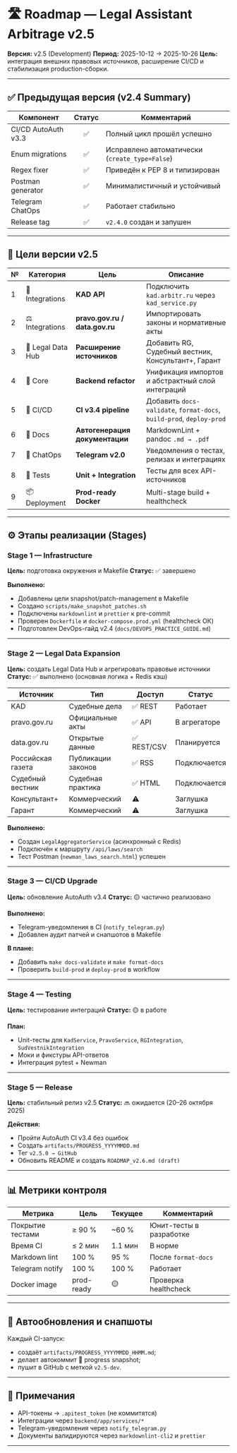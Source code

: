 # 🛣️ Roadmap — Legal Assistant Arbitrage v2.5

**Версия:** v2.5 (Development)
**Период:** 2025-10-12 → 2025-10-26
**Цель:** интеграция внешних правовых источников, расширение CI/CD и стабилизация production-сборки.

---

## ✅ Предыдущая версия (v2.4 Summary)

| Компонент           | Статус | Комментарий                                    |
| ------------------- | :----: | ---------------------------------------------- |
| CI/CD AutoAuth v3.3 |   ✅   | Полный цикл прошёл успешно                     |
| Enum migrations     |   ✅   | Исправлено автоматически (`create_type=False`) |
| Regex fixer         |   ✅   | Приведён к PEP 8 и типизирован                 |
| Postman generator   |   ✅   | Минималистичный и устойчивый                   |
| Telegram ChatOps    |   ✅   | Работает стабильно                             |
| Release tag         |   ✅   | `v2.4.0` создан и запушен                      |

---

## 🎯 Цели версии v2.5

| №   | Категория         | Цель                           | Описание                                                             |
| --- | ----------------- | ------------------------------ | -------------------------------------------------------------------- |
| 1   | 🔌 Integrations   | **KAD API**                    | Подключить `kad.arbitr.ru` через `kad_service.py`                    |
| 2   | ⚖️ Integrations   | **pravo.gov.ru / data.gov.ru** | Импортировать законы и нормативные акты                              |
| 3   | 📰 Legal Data Hub | **Расширение источников**      | Добавить RG, Судебный вестник, Консультант+, Гарант                  |
| 4   | 🧠 Core           | **Backend refactor**           | Унификация импортов и абстрактный слой интеграций                    |
| 5   | 🧩 CI/CD          | **CI v3.4 pipeline**           | Добавить `docs-validate`, `format-docs`, `build-prod`, `deploy-prod` |
| 6   | 🧾 Docs           | **Автогенерация документации** | MarkdownLint + pandoc `.md → .pdf`                                   |
| 7   | 💬 ChatOps        | **Telegram v2.0**              | Уведомления о тестах, релизах и интеграциях                          |
| 8   | 🧪 Tests          | **Unit + Integration**         | Тесты для всех API-источников                                        |
| 9   | 📦 Deployment     | **Prod-ready Docker**          | Multi-stage build + healthcheck                                      |

---

## ⚙️ Этапы реализации (Stages)

### **Stage 1 — Infrastructure**

**Цель:** подготовка окружения и Makefile
**Статус:** ✅ завершено

**Выполнено:**

- Добавлены цели snapshot/patch-management в Makefile
- Создано `scripts/make_snapshot_patches.sh`
- Подключены `markdownlint` и `prettier` к pre-commit
- Проверен `Dockerfile` и `docker-compose.prod.yml` (healthcheck ОК)
- Подготовлен DevOps-гайд v2.4 (`docs/DEVOPS_PRACTICE_GUIDE.md`)

---

### **Stage 2 — Legal Data Expansion**

**Цель:** создать Legal Data Hub и агрегировать правовые источники
**Статус:** ✅ выполнено (основная логика + Redis кэш)

| Источник          | Тип                | Доступ      | Статус       |
| ----------------- | ------------------ | ----------- | ------------ |
| KAD               | Судебные дела      | ✅ REST     | Работает     |
| pravo.gov.ru      | Официальные акты   | ✅ API      | В агрегаторе |
| data.gov.ru       | Открытые данные    | ✅ REST/CSV | Планируется  |
| Российская газета | Публикации законов | ✅ RSS      | Подключается |
| Судебный вестник  | Судебная практика  | ✅ HTML     | Подключается |
| Консультант+      | Коммерческий       | ⚠️          | Заглушка     |
| Гарант            | Коммерческий       | ⚠️          | Заглушка     |

**Выполнено:**

- Создан `LegalAggregatorService` (асинхронный с Redis)
- Подключён к маршруту `/api/laws/search`
- Тест Postman (`newman_laws_search.html`) успешен

---

### **Stage 3 — CI/CD Upgrade**

**Цель:** обновление AutoAuth v3.4
**Статус:** 🟡 частично реализовано

**Выполнено:**

- Telegram-уведомления в CI (`notify_telegram.py`)
- Добавлен аудит патчей и снапшотов в Makefile

**В плане:**

- Добавить `make docs-validate` и `make format-docs`
- Проверить `build-prod` и `deploy-prod` в workflow

---

### **Stage 4 — Testing**

**Цель:** тестирование интеграций
**Статус:** 🟡 в работе

**План:**

- Unit-тесты для `KadService`, `PravoService`, `RGIntegration`, `SudVestnikIntegration`
- Моки и фикстуры API-ответов
- Интеграция pytest + Newman

---

### **Stage 5 — Release**

**Цель:** стабильный релиз v2.5
**Статус:** 🔜 ожидается (20–26 октября 2025)

**Действия:**

- Пройти AutoAuth CI v3.4 без ошибок
- Создать `artifacts/PROGRESS_YYYYMMDD.md`
- Тег `v2.5.0 → GitHub`
- Обновить README и создать `ROADMAP_v2.6.md (draft)`

---

## 📊 Метрики контроля

| Метрика          | Цель       | Текущее | Комментарий             |
| ---------------- | ---------- | ------- | ----------------------- |
| Покрытие тестами | ≥ 90 %     | ~60 %   | Юнит-тесты в разработке |
| Время CI         | ≤ 2 мин    | 1.1 мин | В норме                 |
| Markdown lint    | 100 %      | 95 %    | После `format-docs`     |
| Telegram notify  | 100 %      | 100 %   | Работает                |
| Docker image     | prod-ready | 🟡      | Проверка healthcheck    |

---

## 🔁 Автообновления и снапшоты

Каждый CI-запуск:

- создаёт `artifacts/PROGRESS_YYYYMMDD_HHMM.md`;
- делает автокоммит 📘 progress snapshot;
- пушит в GitHub с меткой `v2.5-dev`.

---

## 📎 Примечания

- API-токены → `.apitest_token` (не коммитятся)
- Интеграции через `backend/app/services/*`
- Telegram-уведомления через `notify_telegram.py`
- Документы валидируются через `markdownlint-cli2` и `prettier`

---
